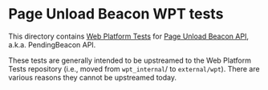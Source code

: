 # Page Unload Beacon WPT tests

This directory contains [Web Platform
Tests](third_party/blink/web_tests/external/wpt) for
[Page Unload Beacon API](https://wicg.github.io/unload-beacon), a.k.a.
PendingBeacon API.

These tests are generally intended to be upstreamed to the Web Platform Tests
repository (i.e., moved from `wpt_internal`/ to `external/wpt`).
There are various reasons they cannot be upstreamed today.
